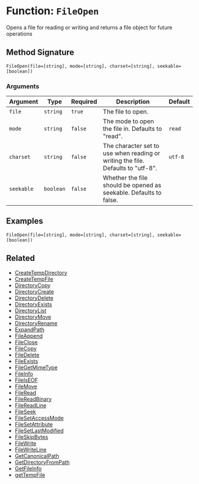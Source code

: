 [comment]: # (Note: This documentation is generated dynamically in the build process.  To modify the contents, change the javadoc on the _invoke method of the BIF class)

# Function: `FileOpen`

Opens a file for reading or writing and returns a file object for future operations

## Method Signature

```
FileOpen(file=[string], mode=[string], charset=[string], seekable=[boolean])
```

### Arguments


| Argument | Type | Required | Description | Default |
|----------|------|----------|-------------|---------|
| `file` | `string` | `true` | The file to open. |  |
| `mode` | `string` | `false` | The mode to open the file in. Defaults to "read". | `read` |
| `charset` | `string` | `false` | The character set to use when reading or writing the file. Defaults to "utf-8". | `utf-8` |
| `seekable` | `boolean` | `false` | Whether the file should be opened as seekable. Defaults to false. |  |

## Examples

```
FileOpen(file=[string], mode=[string], charset=[string], seekable=[boolean])
```

## Related

  * [CreateTempDirectory](./CreateTempDirectory.md)
  * [CreateTempFile](./CreateTempFile.md)
  * [DirectoryCopy](./DirectoryCopy.md)
  * [DirectoryCreate](./DirectoryCreate.md)
  * [DirectoryDelete](./DirectoryDelete.md)
  * [DirectoryExists](./DirectoryExists.md)
  * [DirectoryList](./DirectoryList.md)
  * [DirectoryMove](./DirectoryMove.md)
  * [DirectoryRename](./DirectoryRename.md)
  * [ExpandPath](./ExpandPath.md)
  * [FileAppend](./FileAppend.md)
  * [FileClose](./FileClose.md)
  * [FileCopy](./FileCopy.md)
  * [FileDelete](./FileDelete.md)
  * [FileExists](./FileExists.md)
  * [FileGetMimeType](./FileGetMimeType.md)
  * [FileInfo](./FileInfo.md)
  * [FileIsEOF](./FileIsEOF.md)
  * [FileMove](./FileMove.md)
  * [FileRead](./FileRead.md)
  * [FileReadBinary](./FileReadBinary.md)
  * [FileReadLine](./FileReadLine.md)
  * [FileSeek](./FileSeek.md)
  * [FileSetAccessMode](./FileSetAccessMode.md)
  * [FileSetAttribute](./FileSetAttribute.md)
  * [FileSetLastModified](./FileSetLastModified.md)
  * [FileSkipBytes](./FileSkipBytes.md)
  * [FileWrite](./FileWrite.md)
  * [FileWriteLine](./FileWriteLine.md)
  * [GetCanonicalPath](./GetCanonicalPath.md)
  * [GetDirectoryFromPath](./GetDirectoryFromPath.md)
  * [GetFileInfo](./GetFileInfo.md)
  * [getTempFile](./getTempFile.md)
